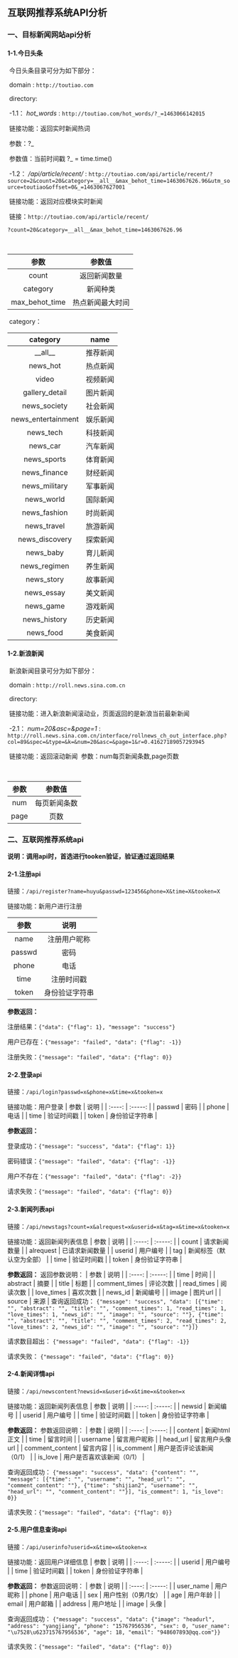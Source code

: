 ﻿## 互联网推荐系统API分析

### 一、目标新闻网站api分析

#### 1-1.今日头条

​	今日头条目录可分为如下部分：

​	domain : `http://toutiao.com`

​	directory:

​		-1.1：  *hot_words* : `http://toutiao.com/hot_words/?_=1463066142015`

​		链接功能：返回实时新闻热词	

​		参数：?_

​		参数值：当前时间戳	?_ = time.time()

​		-1.2： */api/article/recent/* : `http://toutiao.com/api/article/recent/?source=2&count=20&category=__all__&max_behot_time=1463067626.96&utm_source=toutiao&offset=0&_=1463067627001`

​		链接功能：返回对应模块实时新闻

​		链接：`http://toutiao.com/api/article/recent/`

`?count=20&category=__all__&max_behot_time=1463067626.96`

​		

|       参数       |   参数值    |
| :------------: | :------: |
|     count      |  返回新闻数量  |
|    category    |   新闻种类   |
| max_behot_time | 热点新闻最大时间 |

​		category：

|      category      | name |
| :----------------: | :--: |
|     \_\_all__      | 推荐新闻 |
|      news_hot      | 热点新闻 |
|       video        | 视频新闻 |
|   gallery_detail   | 图片新闻 |
|    news_society    | 社会新闻 |
| news_entertainment | 娱乐新闻 |
|     news_tech      | 科技新闻 |
|      news_car      | 汽车新闻 |
|    news_sports     | 体育新闻 |
|    news_finance    | 财经新闻 |
|   news_military    | 军事新闻 |
|     news_world     | 国际新闻 |
|    news_fashion    | 时尚新闻 |
|    news_travel     | 旅游新闻 |
|   news_discovery   | 探索新闻 |
|     news_baby      | 育儿新闻 |
|    news_regimen    | 养生新闻 |
|     news_story     | 故事新闻 |
|     news_essay     | 美文新闻 |
|     news_game      | 游戏新闻 |
|    news_history    | 历史新闻 |
|     news_food      | 美食新闻 |

#### 1-2.新浪新闻

​	新浪新闻目录可分为如下部分：

​	domain : `http://roll.news.sina.com.cn`

​	directory:

​		链接功能：进入新浪新闻滚动业，页面返回的是新浪当前最新新闻

​		-2.1： *num=20&asc=&page=1* : 	`http://roll.news.sina.com.cn/interface/rollnews_ch_out_interface.php?col=89&spec=&type=&k=&num=20&asc=&page=1&r=0.41627189057293945`

​		链接功能：返回滚动新闻
​		参数：num每页新闻条数,page页数


​		

|  参数  |  参数值   |
| :--: | :----: |
| num  | 每页新闻条数 |
| page |   页数   |

### 二、互联网推荐系统api

**说明：调用api时，首选进行tooken验证，验证通过返回结果**

#### 2-1.注册api

链接：`/api/register?name=huyu&passwd=123456&phone=X&time=X&tooken=X`

链接功能：新用户进行注册

|   参数   |   说明    |
| :----: | :-----: |
|  name  | 注册用户昵称  |
| passwd |   密码    |
| phone  |   电话    |
|  time  |  注册时间戳  |
| token  | 身份验证字符串 |

**参数返回：**

注册结果：`{"data": {"flag": 1}, "message": "success"}`

用户已存在：`{"message": "failed", "data": {"flag": -1}}`

注册失败：`{"message": "failed", "data": {"flag": 0}}`

#### 2-2.登录api

链接：`/api/login?passwd=x&phone=x&time=x&tooken=x`

链接功能：用户登录
|   参数   |   说明    |
| :----: | :-----: |
| passwd |   密码    |
| phone  |   电话    |
|  time  |  验证时间戳  |
| token  | 身份验证字符串 |

**参数返回：**

登录成功：`{"message": "success", "data": {"flag": 1}}`

密码错误：`{"message": "failed", "data": {"flag": -1}}`

用户不存在：`{"message": "failed", "data": {"flag": -2}}`

请求失败：`{"message": "failed", "data": {"flag": 0}}`

#### 2-3.新闻列表api

链接：`/api/newstags?count=x&alrequest=x&userid=x&tag=x&time=x&tooken=x`

链接功能：返回新闻列表信息
|   参数   |   说明    |
| :----: | :-----: |
| count |   请求新闻数量    |
| alrequest  |   已请求新闻数量    |
|  userid  |  用户编号  |
| tag  | 新闻标签（默认空为全部） |
|  time  |  验证时间戳  |
| token  | 身份验证字符串 |

**参数返回：**
返回参数说明：
|   参数   |   说明    |
| :----: | :-----: |
| time |   时间    |
| abstract  |   摘要    |
|  title  |  标题  |
| comment_times  | 评论次数 |
|  read_times  |  阅读次数  |
| love_times  | 喜欢次数 |
| news_id  | 新闻编号 |
| image  | 图片url |
| source  | 来源 |
查询返回成功：
`{"message": "success", "data": [{"time": "", "abstract": "", "title": "", "comment_times": 1, "read_times": 1, "love_times": 1, "news_id": "", "image": "", "source": ""}, {"time": "", "abstract": "", "title": "", "comment_times": 2, "read_times": 2, "love_times": 2, "news_id": "", "image": "", "source": ""}]}`

请求数目超出：
`{"message": "failed", "data": {"flag": -1}}`

请求失败：
`{"message": "failed", "data": {"flag": 0}}`

#### 2-4.新闻详情api

链接：`/api/newscontent?newsid=x&userid=x&time=x&tooken=x`

链接功能：返回新闻列表信息
|   参数   |   说明    |
| :----: | :-----: |
| newsid |   新闻编号    |
| userid  |   用户编号    |
|  time  |  验证时间戳  |
| token  | 身份验证字符串 |

**参数返回：**
参数返回说明：
|   参数   |   说明    |
| :----: | :-----: |
| content |   新闻html正文    |
| time  |   留言时间     |
|  username  |  留言用户昵称  |
|  head_url  |  留言用户头像url  |
| comment_content  | 留言内容 |
| is_comment  | 用户是否评论该新闻（0/1） |
| is_love  | 用户是否喜欢该新闻（0/1） |

查询返回成功：
`{"message": "success", "data": {"content": "", "message": [{"time": "", "username": "", "head_url": "", "comment_content": ""}, {"time": "shijian2", "username": "", "head_url": "", "comment_content": ""}], "is_comment": 1, "is_love": 0}}`

请求失败：`{"message": "failed", "data": {"flag": 0}}`

#### 2-5.用户信息查询api

链接：`/api/userinfo?userid=x&time=x&tooken=x`

链接功能：返回用户详细信息
|   参数   |   说明    |
| :----: | :-----: |
| userid  |   用户编号    |
|  time  |  验证时间戳  |
| token  | 身份验证字符串 |

**参数返回：**
参数返回说明：
|   参数   |   说明    |
| :----: | :-----: |
| user_name |   用户昵称    |
| phone  |   用户电话     |
|  sex  |  用户性别（0男/1女）  |
|  age  |  用户年龄  |
| email  | 用户邮箱 |
| address  | 用户地址 |
| image  | 头像 |

查询返回成功：
`{"message": "success", "data": {"image": "headurl", "address": "yangjiang", "phone": "15767956536", "sex": 0, "user_name": "\u7528\u623715767956536", "age": 18, "email": "948607893@qq.com"}}`

请求失败：`{"message": "failed", "data": {"flag": 0}}`



